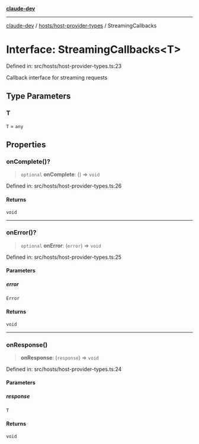 [**claude-dev**](../../../README.md)

***

[claude-dev](../../../README.md) / [hosts/host-provider-types](../README.md) / StreamingCallbacks

# Interface: StreamingCallbacks\<T\>

Defined in: src/hosts/host-provider-types.ts:23

Callback interface for streaming requests

## Type Parameters

### T

`T` = `any`

## Properties

### onComplete()?

> `optional` **onComplete**: () => `void`

Defined in: src/hosts/host-provider-types.ts:26

#### Returns

`void`

***

### onError()?

> `optional` **onError**: (`error`) => `void`

Defined in: src/hosts/host-provider-types.ts:25

#### Parameters

##### error

`Error`

#### Returns

`void`

***

### onResponse()

> **onResponse**: (`response`) => `void`

Defined in: src/hosts/host-provider-types.ts:24

#### Parameters

##### response

`T`

#### Returns

`void`
